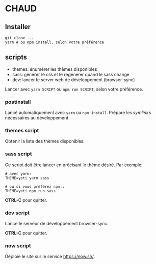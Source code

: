 # CHAUD

## Installer
```
git clone ...
yarn # ou npm install, selon votre préférence
```

## scripts
* themes: énumérer les thèmes disponibles
* sass: générer le css et le regénérer quand le sass change
* dev: lancer le server web de développement (browser-sync)

Lancer avec ```yarn SCRIPT``` ou ```npm run SCRIPT```, selon votre préférence.

### postinstall
Lancé automatiquement avec ```yarn``` ou ```npm install```. Prépare les *symlinks* nécessaires au développement.

### themes script
Obtenir la liste des thèmes disponibles.

### sass script
Ce script doit être lancer en précisant le thème désiré. Par exemple:

```
# avec yarn:
THEME=yeti yarn sass

# ou si vous préférez npm::
THEME=yeti npm run sass
```

**CTRL-C** pour quitter.

### dev script
Lance le serveur de développement browser-sync.

**CTRL-C** pour quitter.

### now script
Déploie le site sur le service <https://now.sh/>.
